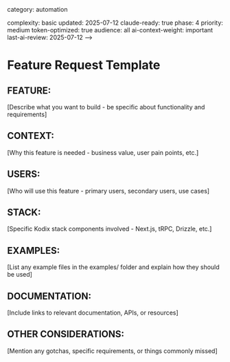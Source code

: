 <!-- AI-METADATA:
<!-- AI-CONTEXT-PRIORITY: always-include="false" summary-threshold="medium" -->category: automation
complexity: basic
updated: 2025-07-12
claude-ready: true
phase: 4
priority: medium
token-optimized: true
audience: all
ai-context-weight: important
last-ai-review: 2025-07-12
-->

# Feature Request Template

## FEATURE:
[Describe what you want to build - be specific about functionality and requirements]

## CONTEXT:
[Why this feature is needed - business value, user pain points, etc.]

## USERS:
[Who will use this feature - primary users, secondary users, use cases]

## STACK:
[Specific Kodix stack components involved - Next.js, tRPC, Drizzle, etc.]

## EXAMPLES:
[List any example files in the examples/ folder and explain how they should be used]

## DOCUMENTATION:
[Include links to relevant documentation, APIs, or resources]

## OTHER CONSIDERATIONS:
[Mention any gotchas, specific requirements, or things commonly missed]
